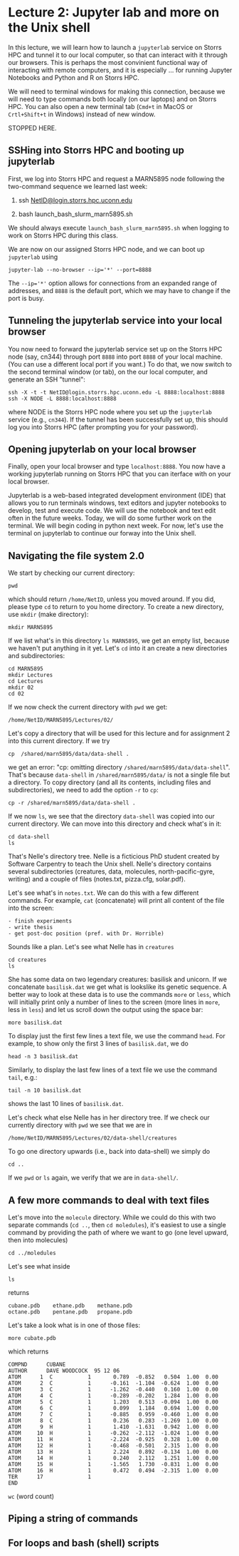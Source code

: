 # Lecture 2: Jupyter lab and more on the Unix shell  

In this lecture, we will learn how to launch a `jupyterlab` service on Storrs HPC and tunnel it
to our local computer, so that can interact with it through our browsers. This is perhaps the most 
convinient functional way of interacting with remote computers, and it is especially ... for running 
Jupyter Notebooks and Python and R on Storrs HPC.

We will need to terminal windows for making this connection, because we will need to type commands both locally (on our laptops) and on Storrs HPC. You can also open a new terminal tab (`Cmd+t` in MacOS or `Crtl+Shift+t` in Windows) instead of new window. 

STOPPED HERE.

## SSHing into Storrs HPC and booting up jupyterlab 
First, we log into Storrs HPC and request a MARN5895 node following the two-command sequence we learned last week:

1. 
    ssh NetID@login.storrs.hpc.uconn.edu

2.  bash launch_bash_slurm_marn5895.sh

We should always execute `launch_bash_slurm_marn5895.sh` when logging to work on Storrs HPC during this class.

We are now on our assigned Storrs HPC node, and we can boot up `jupyterlab` using

    jupyter-lab --no-browser --ip='*' --port=8888

The `--ip='*'` option allows for connections from an expanded range of addresses, and `8888` is the default port, which we may have to change if the port is busy.

## Tunneling the jupyterlab service into your local browser
You now need to forward the jupyterlab service set up on the Storrs HPC node (say, cn344) through port `8888` into port `8888` of your local machine. (You can use a different local port if you want.)  To do that, we now switch to the second terminal window (or tab), on the our local computer, and generate an SSH "tunnel":

    ssh -X -t -t NetID@login.storrs.hpc.uconn.edu -L 8888:localhost:8888 ssh -X NODE -L 8888:localhost:8888

where NODE is the Storrs HPC node where you set up the `jupyterlab` service (e.g., `cn344`). If the tunnel has been successfully set up, this should log you into Storrs HPC (after prompting you for your password).

## Opening jupyterlab on your local browser

Finally, open your local browser and type `localhost:8888`.  You now have a working jupyterlab running on Storrs HPC that you can iterface with on your local browser. 

Jupyterlab is a web-based integrated development environment (IDE) that allows you to run terminals windows, text editors and jupyter notebooks to develop, test and execute code.  We will use the notebook and text edit often in the future weeks. Today, we will do some further work on the terminal. 
We will begin coding in python next week. For now, let's use the terminal on jupyterlab to continue our forway into the Unix shell.
    
## Navigating the file system 2.0
We start by checking our current directory:

    pwd

which should return `/home/NetID`, unless you moved around. If you did, please type `cd` to return to you home directory. To create a new directory, use `mkdir` (make directory):

    mkdir MARN5895

If we list what's in this directory `ls MARN5895`, we get an empty list, because we haven't put anything in it yet. Let's `cd` into it an create a new directories and subdirectories:

    cd MARN5895
    mkdir Lectures
    cd Lectures
    mkdir 02
    cd 02

If we now check the current directory with `pwd` we get:

    /home/NetID/MARN5895/Lectures/02/

Let's copy a directory that will be used for this lecture and for assignment 2 into this current directory. If we try

    cp  /shared/marn5895/data/data-shell .

we get an error: "cp: omitting directory `/shared/marn5895/data/data-shell`". That's because 
`data-shell` in `/shared/marn5895/data/` is not a single file but a directory. To copy directory 
(and all its contents, including files and subdirectories), we need to add the option `-r` to `cp`:

    cp -r /shared/marn5895/data/data-shell .

If we now `ls`, we see that the directory `data-shell` was copied into our current directory. We can move into this directory and check what's in it:

    cd data-shell
    ls

That's Nelle's directory tree. Nelle is a ficticious PhD student created by Software Carpentry to teach the Unix shell. Nelle's directory contains several subdirectories (creatures, data, molecules, north-pacific-gyre, writing) and a couple of files (notes.txt, pizza.cfg, solar.pdf).

Let's see what's in `notes.txt`. We can do this with a few different commands. For example, `cat` (concatenate) will print all content of the file into the screen:

```TEXT
- finish experiments
- write thesis
- get post-doc position (pref. with Dr. Horrible)
```

Sounds like a plan. Let's see what Nelle has in `creatures`

    cd creatures
    ls 

She has some data on two legendary creatures: basilisk and unicorn. If we concatenate `basilisk.dat` we get what is lookslike its genetic sequence. A better way to  look at these data is to use the commands `more` or `less`, which will initially print only a number of lines to the screen (more lines in `more`, less in `less`) and let us scroll down the output using the space bar:

    more basilisk.dat

To display just the first few lines a text file, we use the command `head`. For example, to show only the first 3 lines of `basilisk.dat`, we do

    head -n 3 basilisk.dat

Similarly, to display the last few lines of a text file we use the command `tail`, e.g.:

    tail -n 10 basilisk.dat

shows the last 10 lines of `basilisk.dat`.


Let's check what else Nelle has in her directory tree. If we check our currently directory with `pwd` we see that we are in

    /home/NetID/MARN5895/Lectures/02/data-shell/creatures

To go one directory upwards (i.e., back into data-shell) we simply do 

    cd ..

If we `pwd` or `ls` again, we verify that we are in `data-shell/`.

##  A few more commands to deal with text files

Let's move into the `molecule` directory. While we could do this with two separate commands (`cd ..`, then `cd moledules`), it's easiest to use a single command by providing the path of where we want to go (one level upward, then into molecules)

    cd ../moledules

Let's see what inside

    ls

returns

    cubane.pdb    ethane.pdb    methane.pdb
    octane.pdb    pentane.pdb   propane.pdb

Let's take a look what is in one of those files:

    more cubate.pdb

which returns 

```TEXT
COMPND      CUBANE
AUTHOR      DAVE WOODCOCK  95 12 06
ATOM      1  C           1       0.789  -0.852   0.504  1.00  0.00
ATOM      2  C           1      -0.161  -1.104  -0.624  1.00  0.00
ATOM      3  C           1      -1.262  -0.440   0.160  1.00  0.00
ATOM      4  C           1      -0.289  -0.202   1.284  1.00  0.00
ATOM      5  C           1       1.203   0.513  -0.094  1.00  0.00
ATOM      6  C           1       0.099   1.184   0.694  1.00  0.00
ATOM      7  C           1      -0.885   0.959  -0.460  1.00  0.00
ATOM      8  C           1       0.236   0.283  -1.269  1.00  0.00
ATOM      9  H           1       1.410  -1.631   0.942  1.00  0.00
ATOM     10  H           1      -0.262  -2.112  -1.024  1.00  0.00
ATOM     11  H           1      -2.224  -0.925   0.328  1.00  0.00
ATOM     12  H           1      -0.468  -0.501   2.315  1.00  0.00
ATOM     13  H           1       2.224   0.892  -0.134  1.00  0.00
ATOM     14  H           1       0.240   2.112   1.251  1.00  0.00
ATOM     15  H           1      -1.565   1.730  -0.831  1.00  0.00
ATOM     16  H           1       0.472   0.494  -2.315  1.00  0.00
TER      17              1
END
```

`wc` (word count)

## Piping a string of commands

## For loops and bash (shell) scripts

